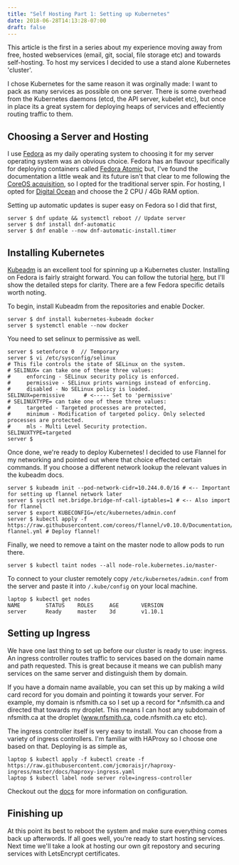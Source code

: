 ```yaml
---
title: "Self Hosting Part 1: Setting up Kubernetes"
date: 2018-06-28T14:13:28-07:00
draft: false
---
```


This article is the first in a series about my experience moving away from 
free, hosted webservices (email, git, social, file storage etc) and towards 
self-hosting. To host my services I decided to use a stand alone Kubernetes
'cluster'. 

I chose Kubernetes for the same reason it was orginally made: I want to pack as 
many services as possible on one server. There is some overhead from the 
Kubernetes daemons (etcd, the API server, kubelet etc), but once in place its a 
great system for deploying heaps of services and effeciently routing traffic to 
them.

## Choosing a Server and Hosting

I use [Fedora](https://getfedora.org/en/workstation/) as my daily operating
system to choosing it for my server operating system was an obvious choice. 
Fedora has an flavour specifically for deploying containers called 
[Fedora Atomic](https://getfedora.org/en/atomic/) but, I've found the 
documentation a little weak and its future isn't that clear to me following the
[CoreOS acquisition](https://www.redhat.com/en/about/press-releases/red-hat-acquire-coreos-expanding-its-kubernetes-and-containers-leadership), 
so I opted for the traditional server spin. For hosting, I opted for 
[Digital Ocean](https://www.digitalocean.com/) and choose the 2 CPU / 4Gb RAM
option.

Setting up automatic updates is super easy on Fedora so I did that first,

```shell
server $ dnf update && systemctl reboot // Update server
server $ dnf install dnf-automatic
server $ dnf enable --now dnf-automatic-install.timer
```

## Installing Kubernetes

[Kubeadm](https://kubernetes.io/docs/setup/independent/create-cluster-kubeadm/) 
is an excellent tool for spinning up a Kubernetes cluster. Installing on Fedora
is fairly straight forward. You can follow the tutorial [here](https://kubernetes.io/docs/setup/independent/create-cluster-kubeadm/),
but I'll show the detailed steps for clarity. There are a few Fedora specific
details worth noting. 

To begin, install Kubeadm from the repositories and enable Docker.

```shell
server $ dnf install kubernetes-kubeadm docker
server $ systemctl enable --now docker
```

You need to set selinux to permissive as well.

```shell
server $ setenforce 0  // Temporary
server $ vi /etc/sysconfig/selinux
# This file controls the state of SELinux on the system.
# SELINUX= can take one of these three values:
#     enforcing - SELinux security policy is enforced.
#     permissive - SELinux prints warnings instead of enforcing.
#     disabled - No SELinux policy is loaded.
SELINUX=permissive      # <----- Set to 'permissive'
# SELINUXTYPE= can take one of these three values:
#     targeted - Targeted processes are protected,
#     minimum - Modification of targeted policy. Only selected processes are protected.
#     mls - Multi Level Security protection.
SELINUXTYPE=targeted
server $
```

Once done, we're ready to deploy Kubernetes! I decided to use Flannel for my 
networking and pointed out where that choice effected certain commands. If you
choose a different network lookup the relevant values in the kubeadm docs.

```shell
server $ kubeadm init --pod-network-cidr=10.244.0.0/16 # <-- Important for setting up flannel network later
server $ sysctl net.bridge.bridge-nf-call-iptables=1 # <-- Also import for flannel
server $ export KUBECONFIG=/etc/kubernetes/admin.conf
server $ kubectl apply -f https://raw.githubusercontent.com/coreos/flannel/v0.10.0/Documentation/kube-flannel.yml # Deploy flannel!
```

Finally, we need to remove a taint on the master node to allow pods to run 
there.

```shell
server $ kubectl taint nodes --all node-role.kubernetes.io/master-
```

To connect to your cluster remotely copy `/etc/kubernetes/admin.conf` from the
server and paste it into `/.kube/config` on your local machine.

```shell
laptop $ kubectl get nodes
NAME        STATUS    ROLES     AGE       VERSION
server      Ready     master    3d        v1.10.1
```

## Setting up Ingress

We have one last thing to set up before our cluster is ready to use: ingress.
An ingress controller routes traffic to services based on the domain name and
path requested. This is great because it means we can publish many services on
the same server and distinguish them by domain.

If you have a domain name available, you can set this up by making a wild card
record for you domain and pointing it towards your server. For example, my
domain is nfsmith.ca so I set up a record for *.nfsmith.ca and directed that
towards my droplet. This means I can host any subdomain of nfsmith.ca at the 
droplet (www.nfsmith.ca, code.nfsmith.ca etc etc).

The ingress controller itself is very easy to install. You can choose from a 
variety of ingress controllers. I'm familiar with HAProxy so I choose one based
on that. Deploying is as simple as,

```shell
laptop $ kubectl apply -f kubectl create -f https://raw.githubusercontent.com/jcmoraisjr/haproxy-ingress/master/docs/haproxy-ingress.yaml
laptop $ kubectl label node server role=ingress-controller
```

Checkout out the [docs](https://github.com/jcmoraisjr/haproxy-ingress) for more 
information on configuration.

## Finishing up

At this point its best to reboot the system and make sure everything comes back
up afterwords. If all goes well, you're ready to start hosting services. Next
time we'll take a look at hosting our own git repostory and securing services
with LetsEncrypt certificates.